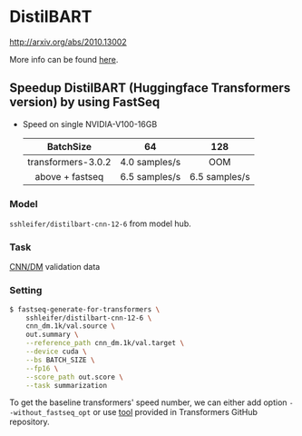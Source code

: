 # DistilBART

http://arxiv.org/abs/2010.13002

More info can be found [here](https://github.com/huggingface/transformers/blob/master/examples/seq2seq/README.md#distilbart).

## Speedup DistilBART (Huggingface Transformers version) by using FastSeq

- Speed on single NVIDIA-V100-16GB

  |      BatchSize      |       64       |       128      |
  |:-------------------:|:--------------:|:--------------:|
  | transformers-3.0.2  | 4.0 samples/s  |      OOM       |
  |  above + fastseq    | 6.5 samples/s  | 6.5 samples/s  |


### Model
`sshleifer/distilbart-cnn-12-6` from model hub.

### Task
[CNN/DM](https://github.com/harvardnlp/sent-summary) validation data

### Setting

```bash
$ fastseq-generate-for-transformers \
    sshleifer/distilbart-cnn-12-6 \
    cnn_dm.1k/val.source \
    out.summary \
    --reference_path cnn_dm.1k/val.target \
    --device cuda \
    --bs BATCH_SIZE \
    --fp16 \
    --score_path out.score \
    --task summarization
```

To get the baseline transformers' speed number, we can either add option `--without_fastseq_opt` or use [tool](https://github.com/huggingface/transformers/tree/master/examples/seq2seq) provided in Transformers GitHub repository.


